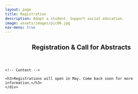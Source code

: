 ```yaml
---
layout: page
title: Registration
description: Adopt a student. Support social education.
image: assets/images/pic06.jpg
nav-menu: true
---
```


<!-- Main -->
<div id="main" class="alt">

<!-- One -->
<section id="one">
	<div class="inner">
		<header class="major">
			<h1>Registration & Call for Abstracts</h1>
		</header>

	<!-- Content -->
	
	<h3>Registrations will open in May. Come back soon for more information.</h3>
	</div>
</section>
</div>